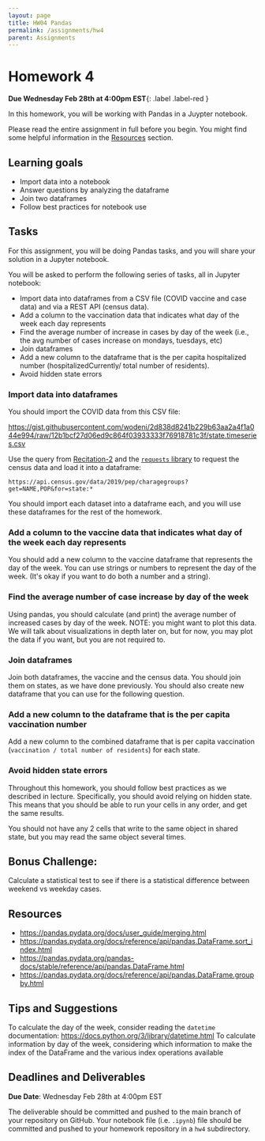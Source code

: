 ```yaml
---
layout: page
title: HW04 Pandas
permalink: /assignments/hw4
parent: Assignments
---
```


# Homework 4

**Due Wednesday Feb 28th at 4:00pm EST**{: .label .label-red } 

In this homework, you will be working with Pandas in a Juypter notebook. 

Please read the entire assignment in full before you begin. You might find some helpful information in the [Resources](#resources) section.

## Learning goals

- Import data into a notebook
- Answer questions by analyzing the dataframe
- Join two dataframes
- Follow best practices for notebook use

## Tasks

For this assignment, you will be doing Pandas tasks, and you will share your solution in a Jupyter notebook.

You will be asked to perform the following series of tasks, all in Jupyter notebook:

- Import data into dataframes from a CSV file (COVID vaccine and case data) and via a REST API (census data).
- Add a column to the vaccination data that indicates what day of the week each day represents
- Find the average number of increase in cases by day of the week (i.e., the avg number of cases increase on mondays, tuesdays, etc)
- Join dataframes
- Add a new column to the dataframe that is the per capita hospitalized number (hospitalizedCurrently/ total number of residents).
- Avoid hidden state errors

### Import data into dataframes

You should import the COVID data from this CSV file: 

<https://gist.githubusercontent.com/wodeni/2d838d8241b229b63aa2a4f1a044e994/raw/12b1bcf27d06ed9c864f03933333f76918781c3f/state.timeseries.csv>

Use the query from [Recitation-2](https://github.com/cmu-crafting-software/recitations-24/tree/main/recitation-2) and the [`requests` library](https://docs.python-requests.org/en/latest/) to request the census data and load it into a dataframe:

```
https://api.census.gov/data/2019/pep/charagegroups?get=NAME,POP&for=state:*
```

You should import each dataset into a dataframe each, and you will use these dataframes for the rest of the homework.

### Add a column to the vaccine data that indicates what day of the week each day represents

You should add a new column to the vaccine dataframe that represents the day of the week. You can use strings or numbers to represent the day of the week. (It's okay if you want to do both a number and a string). 

### Find the average number of case increase by day of the week 

Using pandas, you should calculate (and print) the average number of increased cases by day of the week.  NOTE: you might want to plot this data. We will talk about visualizations in depth later on, but for now, you may plot the data if you want, but you are not required to.
### Join dataframes

Join both dataframes, the vaccine and the census data.  You should join them on states, as we have done previously. You should also create new dataframe that you can use for the following question.

### Add a new column to the dataframe that is the per capita vaccination number 

Add a new column to the combined dataframe that is per capita vaccination (`vaccination / total number of residents`) for each state.  

### Avoid hidden state errors

Throughout this homework, you should follow best practices as we described in lecture. Specifically, you should avoid relying on hidden state. This means that you should be able to run your cells in any order, and get the same results. 

You should not have any 2 cells that write to the same object in shared state, but you may read the same object several times.

## Bonus Challenge: 

Calculate a statistical test to see if there is a statistical difference between weekend vs weekday cases.

## Resources

* <https://pandas.pydata.org/docs/user_guide/merging.html>
* <https://pandas.pydata.org/docs/reference/api/pandas.DataFrame.sort_index.html>
* <https://pandas.pydata.org/pandas-docs/stable/reference/api/pandas.DataFrame.html>
* <https://pandas.pydata.org/docs/reference/api/pandas.DataFrame.groupby.html>

## Tips and Suggestions

To calculate the day of the week, consider reading the `datetime` documentation: <https://docs.python.org/3/library/datetime.html>
To calculate information by day of the week, considering which information to make the index of the DataFrame and the various index operations available

## Deadlines and Deliverables

__Due Date__: Wednesday Feb 28th at 4:00pm EST

The deliverable should be committed and pushed to the main branch of your repository on GitHub. Your notebook file (i.e. `.ipynb`) file should be committed and pushed to your homework repository in a `hw4` subdirectory.
